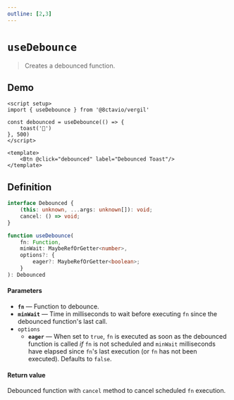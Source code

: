 ```yaml
---
outline: [2,3]
---
```


# `useDebounce`

> Creates a debounced function.

<script setup>
import { Btn } from '@8ctavio/vergil/components'
import { useDebounce, toast } from '@8ctavio/vergil'

const debounced = useDebounce(() => {
	toast('🤖')
}, 500)
</script>

## Demo

<Demo>
	<Btn @click="debounced" label="Debounced Toast"/>
</Demo>

```vue
<script setup>
import { useDebounce } from '@8ctavio/vergil'

const debounced = useDebounce(() => {
	toast('🤖')
}, 500)
</script>

<template>
	<Btn @click="debounced" label="Debounced Toast"/>
</template>
```

## Definition

```ts
interface Debounced {
    (this: unknown, ...args: unknown[]): void;
    cancel: () => void;
}

function useDebounce(
    fn: Function,
    minWait: MaybeRefOrGetter<number>,
    options?: {
        eager?: MaybeRefOrGetter<boolean>;
    }
): Debounced
```

#### Parameters

- **`fn`** — Function to debounce.
- **`minWait`** — Time in milliseconds to wait before executing `fn` since the debounced function's last call.
- `options`
    - **`eager`** — When set to `true`, `fn` is executed as soon as the debounced function is called *if* `fn` is not scheduled and `minWait` milliseconds have elapsed since `fn`'s last execution (or `fn` has not been executed). Defaults to `false`.

#### Return value

Debounced function with `cancel` method to cancel scheduled `fn` execution.